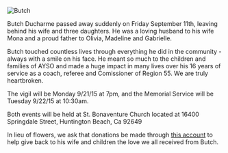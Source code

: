 ![Butch](https://2dbdd5116ffa30a49aa8-c03f075f8191fb4e60e74b907071aee8.ssl.cf1.rackcdn.com/6021654_1442348383.1251.jpg)

Butch Ducharme passed away suddenly on Friday September 11th, leaving behind 
his wife and three daughters. He was a loving husband to his wife Mona and a 
proud father to Olivia, Madeline and Gabrielle. 

Butch touched countless lives through everything he did in the 
community - always with a smile on his face. 
He meant so much to the children and families of AYSO and made a huge impact 
in many lives over his 16 years of service as a coach, referee and 
Comissioner of Region 55.  We are truly heartbroken.
 
The vigil will be Monday 9/21/15 at 7pm, and the Memorial Service will be 
Tuesday 9/22/15 at 10:30am.

Both events will be held at St. Bonaventure Church located at 
16400 Springdale Street, Huntington Beach, Ca 92649

In lieu of flowers, we ask that donations be made through 
[this account](http://www.gofundme.com/2m48e8jc) 
to help give back to his wife and children the love we all received 
from Butch. 